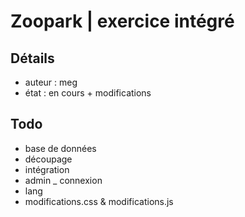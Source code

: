 # Zoopark | exercice intégré 
## Détails
- auteur : meg
- état : en cours + modifications

## Todo
- base de données
- découpage
- intégration
- admin _ connexion
- lang
- modifications.css & modifications.js